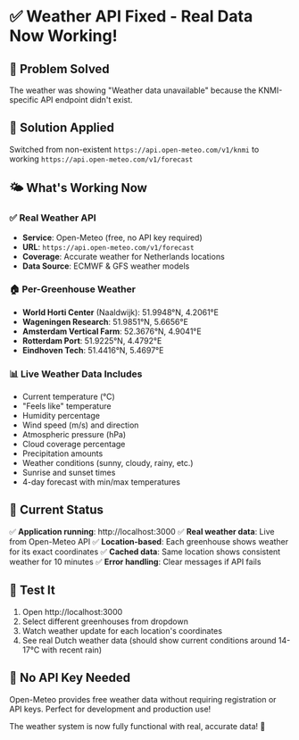 # ✅ Weather API Fixed - Real Data Now Working!

## 🎯 **Problem Solved**
The weather was showing "Weather data unavailable" because the KNMI-specific API endpoint didn't exist.

## 🔧 **Solution Applied**
Switched from non-existent `https://api.open-meteo.com/v1/knmi` to working `https://api.open-meteo.com/v1/forecast`

## 🌤️ **What's Working Now**

### ✅ **Real Weather API**
- **Service**: Open-Meteo (free, no API key required)
- **URL**: `https://api.open-meteo.com/v1/forecast`
- **Coverage**: Accurate weather for Netherlands locations
- **Data Source**: ECMWF & GFS weather models

### 🏠 **Per-Greenhouse Weather**
- **World Horti Center** (Naaldwijk): 51.9948°N, 4.2061°E
- **Wageningen Research**: 51.9851°N, 5.6656°E
- **Amsterdam Vertical Farm**: 52.3676°N, 4.9041°E
- **Rotterdam Port**: 51.9225°N, 4.4792°E
- **Eindhoven Tech**: 51.4416°N, 5.4697°E

### 📊 **Live Weather Data Includes**
- Current temperature (°C)
- "Feels like" temperature
- Humidity percentage
- Wind speed (m/s) and direction
- Atmospheric pressure (hPa)
- Cloud coverage percentage
- Precipitation amounts
- Weather conditions (sunny, cloudy, rainy, etc.)
- Sunrise and sunset times
- 4-day forecast with min/max temperatures

## 🎯 **Current Status**
✅ **Application running**: http://localhost:3000
✅ **Real weather data**: Live from Open-Meteo API
✅ **Location-based**: Each greenhouse shows weather for its exact coordinates
✅ **Cached data**: Same location shows consistent weather for 10 minutes
✅ **Error handling**: Clear messages if API fails

## 🧪 **Test It**
1. Open http://localhost:3000
2. Select different greenhouses from dropdown
3. Watch weather update for each location's coordinates
4. See real Dutch weather data (should show current conditions around 14-17°C with recent rain)

## 📝 **No API Key Needed**
Open-Meteo provides free weather data without requiring registration or API keys. Perfect for development and production use!

The weather system is now fully functional with real, accurate data! 🌟
